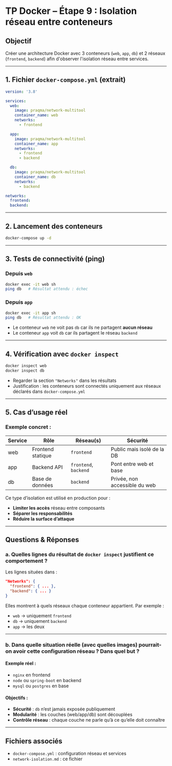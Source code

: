 # TP Docker – Étape 9 : Isolation réseau entre conteneurs

## Objectif

Créer une architecture Docker avec 3 conteneurs (`web`, `app`, `db`) et 2 réseaux (`frontend`, `backend`) afin d'observer l'isolation réseau entre services.

---

## 1. Fichier `docker-compose.yml` (extrait)

```yaml
version: '3.8'

services:
  web:
    image: praqma/network-multitool
    container_name: web
    networks:
      - frontend

  app:
    image: praqma/network-multitool
    container_name: app
    networks:
      - frontend
      - backend

  db:
    image: praqma/network-multitool
    container_name: db
    networks:
      - backend

networks:
  frontend:
  backend:
```

---

## 2. Lancement des conteneurs

```bash
docker-compose up -d
```

---

## 3. Tests de connectivité (ping)

### Depuis `web`

```bash
docker exec -it web sh
ping db   # Résultat attendu : échec
```

### Depuis `app`

```bash
docker exec -it app sh
ping db   # Résultat attendu : OK
```

- Le conteneur `web` ne voit pas `db` car ils ne partagent **aucun réseau**
- Le conteneur `app` voit `db` car ils partagent le réseau `backend`

---

## 4. Vérification avec `docker inspect`

```bash
docker inspect web
docker inspect db
```

- Regarder la section `"Networks"` dans les résultats
- Justification : les conteneurs sont connectés uniquement aux réseaux déclarés dans `docker-compose.yml`

---

## 5. Cas d’usage réel

### Exemple concret :

| Service | Rôle              | Réseau(s)          | Sécurité                     |
|---------|-------------------|--------------------|------------------------------|
| web     | Frontend statique | `frontend`         | Public mais isolé de la DB   |
| app     | Backend API       | `frontend`, `backend` | Pont entre web et base      |
| db      | Base de données   | `backend`          | Privée, non accessible du web|

Ce type d’isolation est utilisé en production pour :
- **Limiter les accès** réseau entre composants
- **Séparer les responsabilités**
- **Réduire la surface d’attaque**

---

## Questions & Réponses

### a. Quelles lignes du résultat de `docker inspect` justifient ce comportement ?

Les lignes situées dans :

```json
"Networks": {
  "frontend": { ... },
  "backend": { ... }
}
```

Elles montrent à quels réseaux chaque conteneur appartient. Par exemple :
- `web` → uniquement `frontend`
- `db` → uniquement `backend`
- `app` → les deux

---

### b. Dans quelle situation réelle (avec quelles images) pourrait-on avoir cette configuration réseau ? Dans quel but ?

#### Exemple réel :

- `nginx` en frontend
- `node` ou `spring-boot` en backend
- `mysql` ou `postgres` en base

#### Objectifs :

- **Sécurité** : `db` n’est jamais exposée publiquement
- **Modularité** : les couches (web/app/db) sont découplées
- **Contrôle réseau** : chaque couche ne parle qu’à ce qu’elle doit connaître

---

## Fichiers associés

- `docker-compose.yml` : configuration réseau et services
- `network-isolation.md` : ce fichier

